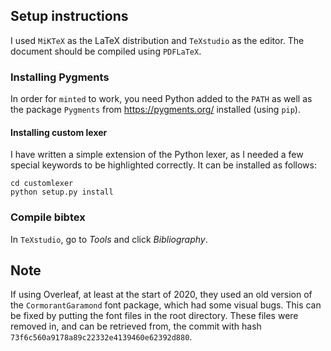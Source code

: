 ## Setup instructions

I used `MiKTeX` as the LaTeX distribution and `TeXstudio` as the editor. The document should be compiled using `PDFLaTeX`.

### Installing Pygments

In order for `minted` to work, you need Python added to the `PATH` as well as the package `Pygments` from https://pygments.org/ installed (using `pip`).

#### Installing custom lexer
I have written a simple extension of the Python lexer, as I needed a few special keywords to be highlighted correctly. It can be installed as follows:

```
cd customlexer
python setup.py install
```
### Compile bibtex

In `TeXstudio`, go to *Tools* and click *Bibliography*.

## Note

If using Overleaf, at least at the start of 2020, they used an old version of the `CormorantGaramond` font package, which had some visual bugs. This can be fixed by putting the font files in the root directory. These files were removed in, and can be retrieved from, the commit with hash `73f6c560a9178a89c22332e4139460e62392d880`.